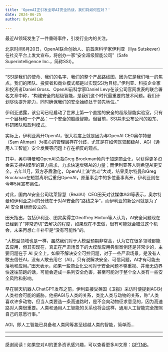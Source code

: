 ```yaml
---
title: 'OpenAI正引发全球AI安全热战，我们将如何应对？'
date: 2024-06-25
author: ByteAILab

---
```


最近AI领域发生了一件重磅事件，引发行业内的关注。

北京时间6月20日，OpenAI联合创始人、前首席科学家伊利亚（Ilya Sutskever）在社交平台上发文宣布，将创办一家“安全超级智能公司”（Safe Superintelligence Inc.，简称SSI）。

---


“SSI是我们的使命、我们的名字、我们的整个产品路线图，因为它是我们唯一的焦点。我们的团队、投资者和商业模式都是以实现SSI为目标。”伊利亚、科技企业家和投资者Daniel Gross、OpenAI前科学家Daniel Levy在该公司官网发表的联合署名文章中称，“构建安全的超级智能，是我们这个时代最重要的技术问题。我们计划尽快提升能力，同时确保我们的安全始终处于领先地位。”

伊利亚透露，该公司已经启动了世界上第一个直接的安全的超级智能实验室，只有一个目标和一个产品：一个安全的超级智能。但目前，SSI并未公布公司的股东、科研团队和盈利模式。

实际上，伊利亚离开OpenAI，很大程度上就是因为与OpenAI CEO奥尔特曼（Sam Altman）为核心的管理层存在分歧，尤其是在如何驾驭超级AI、AGI（通用人工智能）安全发展等问题上存在相反的观点。

其中，奥尔特曼和OpenAI总裁Greg Brockman倾向于加速商业化，以获得更多资金来支持AI模型的算力需求，力求快速增强AI的力量；而伊利亚等人则希望AI更安全。去年11月，双方矛盾激化，OpenAI上演“宫斗”大戏，结果奥尔特曼和Greg Brockman在短暂离职后重归OpenAI，原董事会中的多位董事离开，伊利亚则在今年5月宣布离任。

对此，国内AI安全公司瑞莱智慧（RealAI）CEO田天对钛媒体AGI等表示，奥尔特曼和伊利亚之间的分歧在于对AI安全的“路线之争”，而伊利亚的新公司就是为了 AI 安全目标而设立的。

田天指出，包括伊利亚、图灵奖得主Geoffrey Hinton等人认为，AI安全问题现在已经到了“非常迫切”去解决的程度，如果现在不去做，很有可能就会错过这个机会，未来再想亡羊补牢是“没有可能性”的。

“大模型领域也是一样，虽然我们对于大模型预期非常高，认为它在很多领域都能去应用，但其实现在，真正在严肃场景下的大模型应用典型案例还是非常少的，主要问题在于 AI 安全上。如果不解决安全可控问题，对于一些严肃场景，是没有人敢去信任AI，没有人敢去用它（AI）。只有说解决安全、可信问题，AI才有可能去落地和应用。”田天表示，如果一些商业化公司对于安全问题不够重视、并毫无边界快速往前跑的话，可能会造成一系列安全危害，甚至可能对于整个全人类有一些安全风险和影响。

早在聊天机器人ChatGPT发布之前，伊利亚接受英国《卫报》采访时便提到AGI对人类社会可能的威胁。他把AGI与人类的关系，类比人类与动物的关系，称“人类喜欢许多动物，但当人类要造一条高速路时，是不会向动物征求意见的，因为高速路对人类很重要。人类和通用人工智能的关系也将会这样，通用人工智能完全按照自己的意愿行事。”

AGI，即人工智能已具备和人类同等甚至超越人类的智能，简单而...

---
---
感谢阅读！如果您对AI的更多资讯感兴趣，可以查看更多AI文章：[GPTNB](https://gptnb.com)。